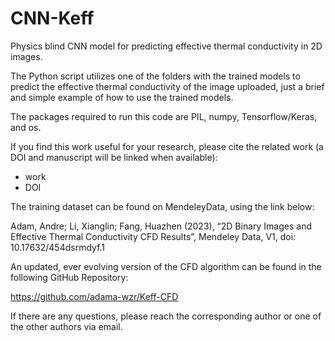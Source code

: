 # CNN-Keff
Physics blind CNN model for predicting effective thermal conductivity in 2D images.

The Python script utilizes one of the folders with the trained models to predict the effective thermal conductivity of the image uploaded, just a brief and simple example of how to use the trained models.

The packages required to run this code are PIL, numpy, Tensorflow/Keras, and os.

If you find this work useful for your research, please cite the related work (a DOI and manuscript will be linked when available):
 - work
 - DOI

The training dataset can be found on MendeleyData, using the link below:

Adam, Andre; Li, Xianglin; Fang, Huazhen (2023), “2D Binary Images and Effective Thermal Conductivity CFD Results”, Mendeley Data, V1, doi: 10.17632/454dsrmdyf.1

An updated, ever evolving version of the CFD algorithm can be found in the following GitHub Repository:

https://github.com/adama-wzr/Keff-CFD

 If there are any questions, please reach the corresponding author or one of the other authors via email.
